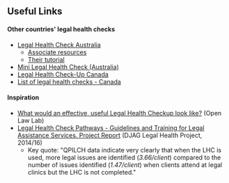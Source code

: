 ## Useful Links

#### Other countries' legal health checks

* [Legal Health Check Australia](http://legalhealthcheck.org.au/legalhealthcheck/LHC-Basic.php)
  * [Associate resources](http://legalhealthcheck.org.au/legalhealthcheck/resources.html)
  * [Their tutorial](http://legalhealthcheck.org.au/legalhealthcheck/lhc-tutorial.html)
* [Mini Legal Health Check (Australia)](http://legalhealthcheck.org.au/legalhealthcheck/wp-content/uploads/2015/09/Mini-LHC-postcard-one-to-a-page-w-bleed-marks.pdf)
* [Legal Health Check-Up Canada](https://www.legalhealthcheckup.ca/en/)
* [List of legal health checks - Canada](http://www.plelearningexchange.ca/resources/legal-health-checks/legal-health-checks-ontario-canada)

#### Inspiration

* [What would an effective, useful Legal Health Checkup look like?](http://www.openlawlab.com/2016/06/30/what-would-an-effective-useful-legal-health-checkup-look-like/) (Open Law Lab)
* [Legal Health Check Pathways - Guidelines and Training for Legal Assistance Services. Project Report](http://www.lawright.org.au/_dbase_upl/LHC_Pathways_Project_Evaluation_and_Report.pdf) (DJAG Legal Health Project, 2014/16)
  * Key quote: "QPILCH data indicate very clearly that when the LHC is used, more legal issues are identified (*3.66/client*) compared to the number of issues identified (*1.47/client*) when clients attend at legal clinics but the LHC is not completed."
